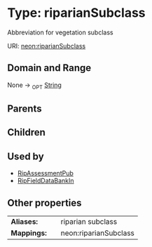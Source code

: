 
# Type: riparianSubclass


Abbreviation for vegetation subclass

URI: [neon:riparianSubclass](https://data.neonscience.org/riparianSubclass)


## Domain and Range

None ->  <sub>OPT</sub> [String](types/String.md)

## Parents


## Children


## Used by

 * [RipAssessmentPub](RipAssessmentPub.md)
 * [RipFieldDataBankIn](RipFieldDataBankIn.md)

## Other properties

|  |  |  |
| --- | --- | --- |
| **Aliases:** | | riparian subclass |
| **Mappings:** | | neon:riparianSubclass |

